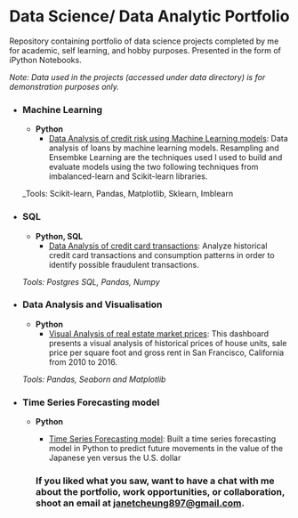 # Data Science/ Data Analytic Portfolio
Repository containing portfolio of data science projects completed by me for academic, self learning, and hobby purposes. Presented in the form of iPython Notebooks.

_Note: Data used in the projects (accessed under data directory) is for demonstration purposes only._


- ### Machine Learning
	- __Python__
		- [Data Analysis of credit risk using Machine Learning models](https://github.com/janetcheung-byte/portfolio/tree/master/machine_learning): Data analysis of loans by machine learning models. Resampling and Ensembke Learning are the techniques used I used to build and evaluate models using the two following techniques from imbalanced-learn and Scikit-learn libraries.


	_Tools: Scikit-learn, Pandas, Matplotlib, Sklearn, Imblearn

- ### SQL
	- __Python, SQL__
		- [Data Analysis of credit card transactions](https://github.com/janetcheung-byte/sql_data_analysis/blob/master/data_analysis.ipynb): Analyze historical credit card transactions and consumption patterns in order to identify possible fraudulent transactions.

	_Tools: Postgres SQL, Pandas, Numpy_

 - ### Data Analysis and Visualisation
	- __Python__
		- [Visual Analysis of real estate market prices](https://github.com/janetcheung-byte/data_visualization): This dashboard presents a visual analysis of historical prices of house units, sale price per square foot and gross rent in San Francisco, California from 2010 to 2016. 

		
	_Tools: Pandas, Seaborn and Matplotlib_

 - ### Time Series Forecasting model 
	- __Python__
		- [Time Series Forecasting model](https://github.com/janetcheung-byte/a_yen_for_the_future): Built a time series forecasting model in Python to predict future movements in the value of the Japanese yen versus the U.S. dollar


       ### If you liked what you saw, want to have a chat with me about the portfolio, work opportunities, or collaboration, shoot an email at janetcheung897@gmail.com. 